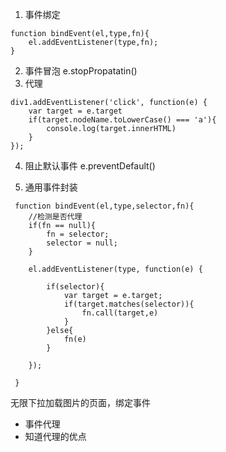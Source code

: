 1. 事件绑定
```
function bindEvent(el,type,fn){
	el.addEventListener(type,fn);
}
```
2. 事件冒泡
e.stopPropatatin()
3. 代理

```
div1.addEventListener('click', function(e) {
	var target = e.target
	if(target.nodeName.toLowerCase() === 'a'){
		console.log(target.innerHTML)
	} 
});
```

4. 阻止默认事件
e.preventDefault()

5. 通用事件封装

```
 function bindEvent(el,type,selector,fn){
 	//检测是否代理
 	if(fn == null){
 		fn = selector;
 		selector = null;
 	}

	el.addEventListener(type, function(e) {
		
		if(selector){
			var target = e.target;
			if(target.matches(selector)){
				fn.call(target,e)
			}
		}else{
			fn(e)
		}

	});
	
 }
```
无限下拉加载图片的页面，绑定事件
- 事件代理
- 知道代理的优点